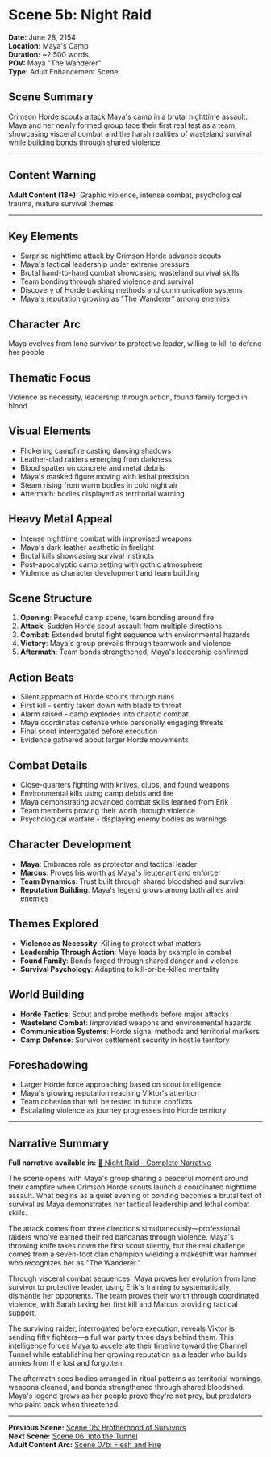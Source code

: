 # Scene 5b: Night Raid

**Date:** June 28, 2154  
**Location:** Maya's Camp  
**Duration:** ~2,500 words  
**POV:** Maya "The Wanderer"  
**Type:** Adult Enhancement Scene  

## Scene Summary
Crimson Horde scouts attack Maya's camp in a brutal nighttime assault. Maya and her newly formed group face their first real test as a team, showcasing visceral combat and the harsh realities of wasteland survival while building bonds through shared violence.

---

## Content Warning
**Adult Content (18+):** Graphic violence, intense combat, psychological trauma, mature survival themes

---

## Key Elements
- Surprise nighttime attack by Crimson Horde advance scouts
- Maya's tactical leadership under extreme pressure
- Brutal hand-to-hand combat showcasing wasteland survival skills
- Team bonding through shared violence and survival
- Discovery of Horde tracking methods and communication systems
- Maya's reputation growing as "The Wanderer" among enemies

## Character Arc
Maya evolves from lone survivor to protective leader, willing to kill to defend her people

## Thematic Focus
Violence as necessity, leadership through action, found family forged in blood

## Visual Elements
- Flickering campfire casting dancing shadows
- Leather-clad raiders emerging from darkness
- Blood spatter on concrete and metal debris
- Maya's masked figure moving with lethal precision
- Steam rising from warm bodies in cold night air
- Aftermath: bodies displayed as territorial warning

## Heavy Metal Appeal
- Intense nighttime combat with improvised weapons
- Maya's dark leather aesthetic in firelight
- Brutal kills showcasing survival instincts
- Post-apocalyptic camp setting with gothic atmosphere
- Violence as character development and team building

## Scene Structure
1. **Opening**: Peaceful camp scene, team bonding around fire
2. **Attack**: Sudden Horde scout assault from multiple directions
3. **Combat**: Extended brutal fight sequence with environmental hazards
4. **Victory**: Maya's group prevails through teamwork and violence
5. **Aftermath**: Team bonds strengthened, Maya's leadership confirmed

## Action Beats
- Silent approach of Horde scouts through ruins
- First kill - sentry taken down with blade to throat
- Alarm raised - camp explodes into chaotic combat
- Maya coordinates defense while personally engaging threats
- Final scout interrogated before execution
- Evidence gathered about larger Horde movements

## Combat Details
- Close-quarters fighting with knives, clubs, and found weapons
- Environmental kills using camp debris and fire
- Maya demonstrating advanced combat skills learned from Erik
- Team members proving their worth through violence
- Psychological warfare - displaying enemy bodies as warnings

## Character Development
- **Maya**: Embraces role as protector and tactical leader
- **Marcus**: Proves his worth as Maya's lieutenant and enforcer
- **Team Dynamics**: Trust built through shared bloodshed and survival
- **Reputation Building**: Maya's legend grows among both allies and enemies

## Themes Explored
- **Violence as Necessity**: Killing to protect what matters
- **Leadership Through Action**: Maya leads by example in combat
- **Found Family**: Bonds forged through shared danger and violence
- **Survival Psychology**: Adapting to kill-or-be-killed mentality

## World Building
- **Horde Tactics**: Scout and probe methods before major attacks
- **Wasteland Combat**: Improvised weapons and environmental hazards
- **Communication Systems**: Horde signal methods and territorial markers
- **Camp Defense**: Survivor settlement security in hostile territory

## Foreshadowing
- Larger Horde force approaching based on scout intelligence
- Maya's growing reputation reaching Viktor's attention
- Team cohesion that will be tested in future conflicts
- Escalating violence as journey progresses into Horde territory

---

## Narrative Summary

**Full narrative available in:** [📖 Night Raid - Complete Narrative](../narrative/scene-05b-night-raid-narrative.md)

The scene opens with Maya's group sharing a peaceful moment around their campfire when Crimson Horde scouts launch a coordinated nighttime assault. What begins as a quiet evening of bonding becomes a brutal test of survival as Maya demonstrates her tactical leadership and lethal combat skills.

The attack comes from three directions simultaneously—professional raiders who've earned their red bandanas through violence. Maya's throwing knife takes down the first scout silently, but the real challenge comes from a seven-foot clan champion wielding a makeshift war hammer who recognizes her as "The Wanderer."

Through visceral combat sequences, Maya proves her evolution from lone survivor to protective leader, using Erik's training to systematically dismantle her opponents. The team proves their worth through coordinated violence, with Sarah taking her first kill and Marcus providing tactical support.

The surviving raider, interrogated before execution, reveals Viktor is sending fifty fighters—a full war party three days behind them. This intelligence forces Maya to accelerate their timeline toward the Channel Tunnel while establishing her growing reputation as a leader who builds armies from the lost and forgotten.

The aftermath sees bodies arranged in ritual patterns as territorial warnings, weapons cleaned, and bonds strengthened through shared bloodshed. Maya's legend grows as her people prove they're not prey, but predators who paint back when threatened.

---

**Previous Scene:** [Scene 05: Brotherhood of Survivors](scene-05-brotherhood-of-survivors.md)  
**Next Scene:** [Scene 06: Into the Tunnel](scene-06-into-the-tunnel.md)  
**Adult Content Arc:** [Scene 07b: Flesh and Fire](scene-07b-flesh-and-fire.md)
